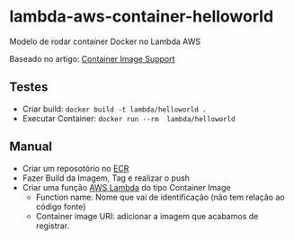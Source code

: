 # lambda-aws-container-helloworld
Modelo de rodar container Docker no Lambda AWS

Baseado no artigo: [Container Image Support](https://aws.amazon.com/pt/blogs/aws/new-for-aws-lambda-container-image-support/)

## Testes
- Criar build: ``docker build -t lambda/helloworld .``
- Executar Container: ```docker run --rm  lambda/helloworld```


## Manual

- Criar um reposotório no [ECR](https://console.aws.amazon.com/ecr/repositories)
- Fazer Build da Imagem, Tag e realizar o push
- Criar uma função [AWS Lambda](https://console.aws.amazon.com/lambda) do tipo Container Image
  - Function name: Nome que vai de identificação (não tem relação ao código fonte)
  - Container image URI: adicionar a imagem que acabamos de registrar.  
    